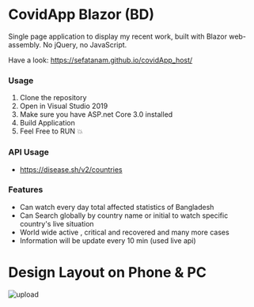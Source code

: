# CovidApp Blazor (BD)
Single page application to display my recent work, built with Blazor web-assembly. No jQuery, no JavaScript. 

Have a look: https://sefatanam.github.io/covidApp_host/

### Usage
1. Clone the repository
2. Open in Visual Studio 2019
3. Make sure you have ASP.net Core 3.0 installed
4. Build Application
5. Feel Free to RUN 💥

### API Usage
- https://disease.sh/v2/countries

### Features
- Can watch every day total affected statistics of Bangladesh
- Can Search globally by country name or initial to watch specific country's live situation
- World wide active , critical and recovered and many more cases
- Information will be update every 10 min (used live api)

# Design Layout on Phone & PC
![upload](https://user-images.githubusercontent.com/37630292/87441953-879c4600-c615-11ea-889e-c175528a14cc.png)
